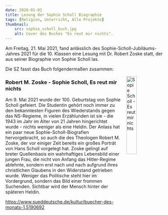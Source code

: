 ```yaml
---
date: 2020-01-01
title: Lesung der Sophie Scholl Biographie
tags: [Religion, Unterricht, Alle Projekte]
thumbnail: 
    src: sophie_scholl_buch.jpg
    alt: Cover des Buches "Es reut mir nichts".
---
```

<p>Am Freitag, 21. Mai 2021, fand anlässlich des Sophie-Scholl-Jubiläums-Jahres 2021 für die 10. Klassen eine Lesung mit Dr. Robert Zoske statt, der aus seiner Biographie von Sophie Scholl las.</p>
<p>Die SZ fasst das Buch folgendermaßen zusammen:</p>
<img src="/images/sophie_scholl_buch.jpg" alt="Sopie Scholl - Es reut mir nichts" style="float: right; margin-left: 15px; width: 25%; margin-bottom: 15px"></img>
<h3>Robert M. Zoske - Sophie Scholl, Es reut mir nichts</h3>
<p>Am 9. Mai 2021 wurde der 100. Geburtstag von Sophie Scholl gefeiert. Die Studentin gehört noch immer zu den bekanntesten Figuren des Wiederstands gegen das NS-Regieme, in vielen Erzählunden ist sie - die 1943 im Jahr im Alter von 21 Jahren hingerichtet wurde - nichts weniger als eine Heldin. Der Anlass hat ein paar neue Sophie-Scholl-Biografien hervorgebracht, so auch die des Theologen Robert M. Zoske, der vor einiger Zeit bereits ein großes Porträt von Hans Scholl vorgelegt hat. Zoske gelingt auf breter Quellenbasis ein wahrhaftiges Lebensbild einer jungen Frau, die nicht von Anfang das Hitler-Regime ablehnte, sondern erst nach und nach aufgrund ihres christlichen Glaubens in den Widerstand getrieben wurde. Weniger das Politische steht hier im Vordergrund, sondern das Bild einer frommen Suchenden. Sichtbar wird der Mensch hinter der späteren Heldin.</p>
<a href="https://www.sueddeutsche.de/kultur/buecher-des-monats-1.5190692">https://www.sueddeutsche.de/kultur/buecher-des-monats-1.5190692</a>